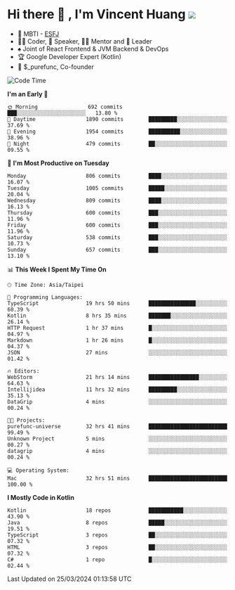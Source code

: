 # Hi there 👋 , I'm Vincent Huang ![](https://komarev.com/ghpvc/?username=Jian-Min-Huang)
- 👀 MBTI - [ESFJ](https://www.16personalities.com/esfj-personality)
- 👨‍💻 Coder, 🎤 Speaker, 👨‍🏫 Mentor and 🚀 Leader
- ♠️ Joint of React Frontend & JVM Backend & DevOps
- 🏆 Google Developer Expert (Kotlin)
- 💼 $_purefunc, Co-founder

<!--START_SECTION:waka-->
![Code Time](http://img.shields.io/badge/Code%20Time-3%2C550%20hrs%2030%20mins-blue)

**I'm an Early 🐤** 

```text
🌞 Morning                692 commits         ███░░░░░░░░░░░░░░░░░░░░░░   13.80 % 
🌆 Daytime                1890 commits        █████████░░░░░░░░░░░░░░░░   37.69 % 
🌃 Evening                1954 commits        ██████████░░░░░░░░░░░░░░░   38.96 % 
🌙 Night                  479 commits         ██░░░░░░░░░░░░░░░░░░░░░░░   09.55 % 
```
📅 **I'm Most Productive on Tuesday** 

```text
Monday                   806 commits         ████░░░░░░░░░░░░░░░░░░░░░   16.07 % 
Tuesday                  1005 commits        █████░░░░░░░░░░░░░░░░░░░░   20.04 % 
Wednesday                809 commits         ████░░░░░░░░░░░░░░░░░░░░░   16.13 % 
Thursday                 600 commits         ███░░░░░░░░░░░░░░░░░░░░░░   11.96 % 
Friday                   600 commits         ███░░░░░░░░░░░░░░░░░░░░░░   11.96 % 
Saturday                 538 commits         ███░░░░░░░░░░░░░░░░░░░░░░   10.73 % 
Sunday                   657 commits         ███░░░░░░░░░░░░░░░░░░░░░░   13.10 % 
```


📊 **This Week I Spent My Time On** 

```text
🕑︎ Time Zone: Asia/Taipei

💬 Programming Languages: 
TypeScript               19 hrs 50 mins      ███████████████░░░░░░░░░░   60.39 % 
Kotlin                   8 hrs 35 mins       ███████░░░░░░░░░░░░░░░░░░   26.14 % 
HTTP Request             1 hr 37 mins        █░░░░░░░░░░░░░░░░░░░░░░░░   04.97 % 
Markdown                 1 hr 26 mins        █░░░░░░░░░░░░░░░░░░░░░░░░   04.37 % 
JSON                     27 mins             ░░░░░░░░░░░░░░░░░░░░░░░░░   01.42 % 

🔥 Editors: 
WebStorm                 21 hrs 14 mins      ████████████████░░░░░░░░░   64.63 % 
Intellijidea             11 hrs 32 mins      █████████░░░░░░░░░░░░░░░░   35.13 % 
DataGrip                 4 mins              ░░░░░░░░░░░░░░░░░░░░░░░░░   00.24 % 

🐱‍💻 Projects: 
purefunc-universe        32 hrs 41 mins      █████████████████████████   99.49 % 
Unknown Project          5 mins              ░░░░░░░░░░░░░░░░░░░░░░░░░   00.27 % 
datagrip                 4 mins              ░░░░░░░░░░░░░░░░░░░░░░░░░   00.24 % 

💻 Operating System: 
Mac                      32 hrs 51 mins      █████████████████████████   100.00 % 
```

**I Mostly Code in Kotlin** 

```text
Kotlin                   18 repos            ███████████░░░░░░░░░░░░░░   43.90 % 
Java                     8 repos             █████░░░░░░░░░░░░░░░░░░░░   19.51 % 
TypeScript               3 repos             ██░░░░░░░░░░░░░░░░░░░░░░░   07.32 % 
HTML                     3 repos             ██░░░░░░░░░░░░░░░░░░░░░░░   07.32 % 
C#                       1 repo              █░░░░░░░░░░░░░░░░░░░░░░░░   02.44 % 
```




 Last Updated on 25/03/2024 01:13:58 UTC
<!--END_SECTION:waka-->
